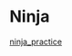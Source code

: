 # Ninja

[ninja_practice]




[ninja_practice]: https://login.codingdojo.com/m/674/15369/112051
[repo]: https://github.com/tmax818/mern_ninja_practice